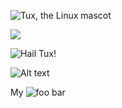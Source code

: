 
[//]: # (Image with alternative text)

![Tux, the Linux mascot](/assets/images/tux.png)


[//]: # (Image without alternative text)

![](/assets/favicon.ico)


[//]: # (Image with title)

![Hail Tux!](/assets/images/tux.png "Use linux, don't be crazy")


[//]: # (Image by reference)

![Alt text][id]

[id]: url/to/image  "Optional title attribute"


[//]: # (Image inside paragraph)

My ![foo bar](/path/to/train.jpg "title")
